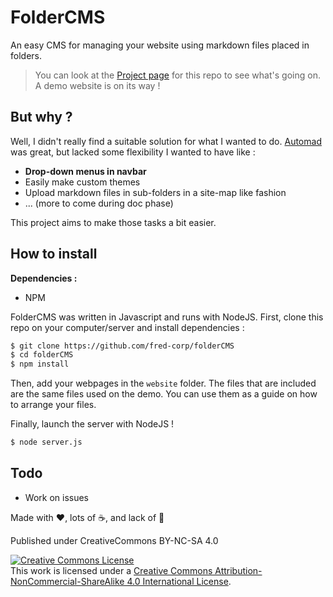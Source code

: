 # FolderCMS

An easy CMS for managing your website using markdown files placed in folders.

> You can look at the [Project page](https://github.com/users/fred-corp/projects/1/views/4) for this repo to see what's going on.  
> A demo website is on its way !

## But why ?

Well, I didn't really find a suitable solution for what I wanted to do. [Automad](https://automad.org) was great, but lacked some flexibility I wanted to have like :

* **Drop-down menus in navbar**  
* Easily make custom themes  
* Upload markdown files in sub-folders in a site-map like fashion
* ... (more to come during doc phase)

This project aims to make those tasks a bit easier.

## How to install

**Dependencies :**

* NPM

FolderCMS was written in Javascript and runs with NodeJS. First, clone this repo on your computer/server and install dependencies :

``` zsh
$ git clone https://github.com/fred-corp/folderCMS
$ cd folderCMS
$ npm install
```

Then, add your webpages in the ```website``` folder. The files that are included are the same files used on the demo. You can use them as a guide on how to arrange your files.

Finally, launch the server with NodeJS !

``` zsh
$ node server.js
```

## Todo

* Work on issues  

Made with ❤️, lots of ☕️, and lack of 🛌

Published under CreativeCommons BY-NC-SA 4.0

[![Creative Commons License](https://i.creativecommons.org/l/by-nc-sa/4.0/88x31.png)](http://creativecommons.org/licenses/by-nc-sa/4.0/)  
This work is licensed under a [Creative Commons Attribution-NonCommercial-ShareAlike 4.0 International License](http://creativecommons.org/licenses/by-nc-sa/4.0/).
